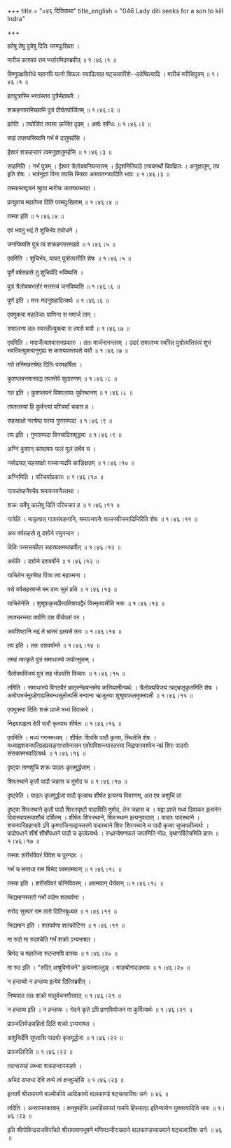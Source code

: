 +++
title = "०४६ दितिकथा"
title_english = "046 Lady diti seeks for a son to kill Indra"

+++


हतेषु तेषु पुत्रेषु दितिः परमदुःखिता ।  

मारीचं काश्यपं राम भर्त्तारमिदमब्रवीत्  ॥  १।४६।१  ॥   

विष्णुपक्षविरोधे महानपि यत्नो विफलः स्यादित्याह
षट्चत्वारिंशे--हतेष्वित्यादि । मारीचं मरीचिपुत्रम्  ॥  १।४६।१  ॥   

  

हतपुत्रास्मि भगवंस्तव पुत्रैर्महाबलैः ।  

शक्रहन्तारमिच्छामि पुत्रं दीर्घतपोर्जितम्  ॥  १।४६।२  ॥   

हतेति । तपोर्जितं तपसा ऊर्जितं दृढम् । आर्षः सन्धिः  ॥  १।४६।२  ॥   

  

साहं तपश्चरिष्यामि गर्भं मे दातुमर्हसि ।  

ईश्वरं शक्रहन्तारं त्वमनुज्ञातुमर्हसि  ॥  १।४६।३  ॥   

साहमिति । गर्भं पुत्रम् । ईश्वरं त्रैलोक्यनियन्तारम् । ईदृशमितिपाठे
ऽप्ययमर्थो विवक्षितः । अनुज्ञातुम्, तप इति शेषः । भर्त्रनुज्ञां विना
तपसि स्त्रिया अस्वातन्त्र्यादिति भावः  ॥  १।४६।३  ॥   

  

तस्यास्तद्वचनं श्रुत्वा मारीचः काश्यपस्तदा ।  

प्रत्युवाच महातेजा दितिं परमदुःखिताम्  ॥  १।४६।४  ॥   

तस्या इति  ॥  १।४६।४  ॥   

  

एवं भवतु भद्रं ते शुचिर्भव तपोधने ।  

जनयिष्यसि पुत्रं त्वं शक्रहन्तारमाहवे  ॥  १।४६।५  ॥   

एवमिति । शुचिर्भव, यावत् पुत्रोत्पत्तीति शेषः  ॥  १।४६।५  ॥   

  

पूर्णे वर्षसहस्रे तु शुचिर्यदि भविष्यसि ।  

पुत्रं त्रैलोक्यभर्तारं मत्तस्त्वं जनयिष्यसि  ॥  १।४६।६  ॥   

पूर्ण इति । मत्तः मदनुग्रहादित्यर्थः  ॥  १।४६।६  ॥   

  

एवमुक्त्वा महातेजाः पाणिना स ममार्ज ताम् ।  

समालभ्य ततः स्वस्तीत्युक्त्वा स तपसे ययौ  ॥  १।४६।७  ॥   

एवमिति । ममार्जेत्याश्वासनप्रकारः । ततः मार्जनानन्तरम् । उदरं समालभ्य
स्वस्ति पुत्रोत्पत्तिरूपं शुभं भवत्वित्युक्त्वानुगृह्य स काश्यपस्तपसे
ययौ  ॥  १।४६।७  ॥   

  

गते तस्मिन्नरश्रेष्ठ दितिः परमहर्षिता ।  

कुशप्लवनमासाद्य तपस्तेपे सुदारुणम्  ॥  १।४६।८  ॥   

गत इति । कुशप्लवनं विशालायाः पूर्वस्थानम्  ॥  १।४६।८  ॥   

  

तपस्तस्यां हि कुर्वन्त्यां परिचर्यां चकार ह ।  

सहस्राक्षो नरश्रेष्ठ परया गुणसम्पदा  ॥  १।४६।९  ॥   

तप इति । गुणसम्पदा विनयादिसमृद्ध्या  ॥  १।४६।९  ॥   

  

अग्निं कुशान् काष्ठमपः फलं मूलं तथैव च ।  

न्यवेदयत् सहस्राक्षो यच्चान्यदपि काङ्क्षितम्  ॥  १।४६।१०  ॥   

अग्निमिति । परिचर्याप्रकारः  ॥  १।४६।१०  ॥   

  

गात्रसंवहनैश्चैव श्रमापनयनैस्तथा ।  

शक्रः सर्वेषु कालेषु दितिं परिचचार ह  ॥  १।४६।११  ॥   

गात्रेति । मातृत्वात् गात्रसंवहनानि, श्रमापनयनैः व्यजनवीजनादिभिरिति शेषः
 ॥  १।४६।११  ॥   

  

अथ वर्षसहस्रे तु दशोने रघुनन्दन ।  

दितिः परमसम्प्रीता सहस्राक्षमथाब्रवीत्  ॥  १।४६।१२  ॥   

अथेति । दशोने दशवर्षोने  ॥  १।४६।१२  ॥   

  

याचितेन सुरश्रेष्ठ पित्रा तव महात्मना ।  

वरो वर्षसहस्रान्ते मम दत्तः सुतं प्रति  ॥  १।४६।१३  ॥   

याचितेनेति । शुश्रूषाकृतप्रीत्यतिशयाद्वैरं विस्मृतवतीति भावः  ॥  १।४६।१३
 ॥   

  

तपश्चरन्त्या वर्षाणि दश वीर्यवतां वर ।  

अवशिष्टानि भद्रं ते भ्रातरं द्रक्ष्यसे ततः  ॥  १।४६।१४  ॥   

तप इति । ततः दशवर्षान्ते  ॥  १।४६।१४  ॥   

  

तमहं त्वत्कृते पुत्रं समाधास्ये जयोत्सुकम् ।  

त्रैलोक्यविजयं पुत्रं सह भोक्ष्यसि विज्वरः  ॥  १।४६।१५  ॥   

तमिति । समाधास्ये विगतवैरं भ्रातृस्नेहवन्तमेव करिष्यामीत्यर्थः ।
त्रैलोक्यविजयं त्वद्भ्रातृकृतमिति शेषः ।
अमोघभर्त्रनुग्रहेणाप्रतिबन्धसुतोत्पत्तिं मन्वाना ऋजुतया
शुश्रूषाफलमुक्तवती  ॥  १।४६।१५  ॥   

  

एवमुक्त्वा दितिः शक्रं प्राप्ते मध्यं दिवाकरे ।  

निद्रयापहृता देवी पादौ कृत्वाथ शीर्षतः  ॥  १।४६।१६  ॥   

एवमिति । मध्यं गगनमध्यम् । शीर्षतः शिरसि पादौ कृत्वा, स्थितेति शेषः ।
मध्याह्नशयनपरिग्रहप्रसङ्गाभावेनासन एवोपविशन्त्यास्तस्या निद्रापारवश्येन
नम्रं शिरः पादयोः संसक्तमभवदित्यर्थः  ॥  १।४६।१६  ॥   

  

दृष्ट्वा तामशुचिं शक्रः पादतः कृतमूर्द्धजाम् ।  

शिरःस्थाने कृतौ पादौ जहास च मुमोद च  ॥  १।४६।१७  ॥   

दृष्ट्वेति । पादतः कृतमूर्द्धजां पादौ कृत्वाथ शीर्षत इत्यस्य विवरणम्, अत
एव अशुचिं तां  

दृष्ट्वा शिरःस्थाने कृतौ पादौ शिरःस्पृष्टौ पादाविति मुमोद, तेन जहास च ।
यद्वा प्राप्ते मध्यं दिवाकर इत्यनेन दिवास्वापरूपाशौचं दर्शितम् । शीर्षतः
शिरःस्थाने, शिरःस्थान इत्यनुवादात् । पादतः पादस्थाने । शयनपरिग्रहाभावे
ऽपि कृष्णाजिनाद्यास्तरणे पादस्थाने शिरः शिरःस्थाने च पादौ कृत्वा
सुप्तवतीत्यर्थः । पादोपधाने शीर्षं शीर्षोपधाने पादौ च कृत्वेत्यर्थः ।
रन्ध्रान्वेषणफलं जातमिति मोदः, वृथागर्वितेयमिति हासः  ॥  १।४६।१७  ॥   

  

तस्याः शरीरविवरं विवेश च पुरन्दरः ।  

गर्भं च सप्तधा राम बिभेद परमात्मवान्  ॥  १।४६।१८  ॥   

तस्या इति । शरीरविवरं योनिविवरम् । आत्मवान् धैर्यवान्  ॥  १।४६।१८  ॥   

  

भिद्यमानस्ततो गर्भो वज्रेण शतपर्वणा ।  

रुरोद सुस्वरं राम ततो दितिरबुध्यत  ॥  १।४६।१९  ॥   

भिद्यमान इति । शतपर्वणा शतकोटिना  ॥  १।४६।१९  ॥   

  

मा रुदो मा रुदश्चेति गर्भं शक्रो ऽभ्यभाषत ।  

बिभेद च महातेजा रुदन्तमपि वासवः  ॥  १।४६।२०  ॥   

मा रुद इति । "रुदिर् अश्रुविमोचने" इत्यस्माल्लुङ् । माङ्योगादडभावः  ॥ 
१।४६।२०  ॥   

  

न हन्तव्यो न हन्तव्य इत्येवं दितिरब्रवीत् ।  

निष्पपात ततः शक्रो मातुर्वचनगौरवात्  ॥  १।४६।२१  ॥   

न हन्तव्य इति । न हन्तव्यः । भेदने कृते ऽपि प्राणवियोजनं मा
कुर्वित्यर्थः  ॥  १।४६।२१  ॥   

  

प्राञ्जलिर्वज्रसहितो दितिं शक्रो ऽभ्यभाषत ।  

अशुचिर्देवि सुप्तासि पादयोः कृतमूर्द्धजा  ॥  १।४६।२२  ॥   

प्राञ्जलिरिति  ॥  १।४६।२२  ॥   

  

तदन्तरमहं लब्ध्वा शक्रहन्तारमाहवे ।  

अभिदं सप्तधा देवि तन्मे त्वं क्षन्तुमर्हसि  ॥  १।४६।२३  ॥   

इत्यार्षे श्रीरामायणे वाल्मीकीये आदिकाव्ये बालकाण्डे षट्चत्वारिंशः सर्गः
 ॥  ४६  ॥   

तदिति । अन्तरमवकाशम् । क्षन्तुमर्हसि ऽस्वहिंसापरां गामपि हिंस्यात्ऽ
इतिन्यायेन युक्तत्वादिति भावः  ॥  १।४६।२३  ॥   

इति श्रीगोविन्दराजविरचिते श्रीरामायणभूषणे मणिमञ्जीराख्याने
बालकाण्डव्याख्याने षट्चत्वारिंशः सर्गः  ॥  ४६  ॥   

  


